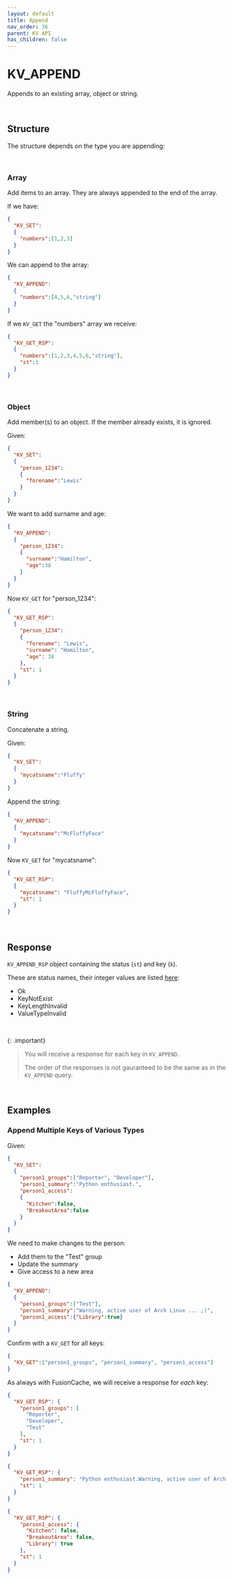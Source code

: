 ```yaml
---
layout: default
title: Append
nav_order: 36
parent: KV API
has_children: false
---
```


# KV_APPEND
Appends to an existing array, object or string.

<br/>

## Structure

The structure depends on the type you are appending:

<br/>

### Array
Add items to an array. They are always appended to the end of the array.

If we have:
```json
{
  "KV_SET":
  {
    "numbers":[1,2,3]
  }
}
```

We can append to the array:
```json
{
  "KV_APPEND":
  {
    "numbers":[4,5,6,"string"]
  }
}
```

If we `KV_GET` the "numbers" array we receive:

```json
{
  "KV_GET_RSP":
  {
    "numbers":[1,2,3,4,5,6,"string"],
    "st":1
  }
}
```

<br/>

### Object
Add member(s) to an object. If the member already exists, it is ignored.

Given:
```json
{
  "KV_SET":
  {
    "person_1234":
    {
      "forename":"Lewis"
    }
  }
}
```

We want to add surname and age:

```json
{
  "KV_APPEND":
  {
    "person_1234":
    {
      "surname":"Hamilton",
      "age":38
    }
  }
}
```

Now `KV_GET` for "person_1234":

```json
{
  "KV_GET_RSP":
  {
    "person_1234":
    {
      "forename": "Lewis",
      "surname": "Hamilton",
      "age": 38
    },
    "st": 1
  }
}
```

<br/>

### String
Concatenate a string. 

Given:
```json
{
  "KV_SET":
  {
    "mycatsname":"Fluffy"
  }
}
```

Append the string:

```json
{
  "KV_APPEND":
  {
    "mycatsname":"McFluffyFace"
  }
}
```

Now `KV_GET` for "mycatsname":

```json
{
  "KV_GET_RSP":
  {
    "mycatsname": "FluffyMcFluffyFace",
    "st": 1
  }
}
```


<br/>

## Response
`KV_APPEND_RSP` object containing the status (`st`) and key (`k`).

These are status names, their integer values are listed [here](../kvstatuslist.md):

- Ok
- KeyNotExist
- KeyLengthInvalid
- ValueTypeInvalid

<br/>

{: .important}
> You will receive a response for each key in `KV_APPEND`.
>
> The order of the responses is not gauranteed to be the same as in the `KV_APPEND` query.


<br/>


## Examples

### Append Multiple Keys of Various Types

Given:
```json
{
  "KV_SET":
  {
    "person1_groups":["Reporter", "Developer"],
    "person1_summary":"Python enthusiast.",
    "person1_access":
    {
      "Kitchen":false,
      "BreakoutArea":false
    }
  }
}
```

We need to make changes to the person:

- Add them to the "Test" group
- Update the summary
- Give access to a new area


```json
{
  "KV_APPEND":
  {
    "person1_groups":["Test"],
    "person1_summary":"Warning, active user of Arch Linux ... ;)",
    "person1_access":{"Library":true}
  }
}
```

Confirm with a `KV_GET` for all keys:

```json
{
  "KV_GET":["person1_groups", "person1_summary", "person1_access"]
}
```

As always with FusionCache, we will receive a response for *each* key:

```json
{
  "KV_GET_RSP": {
    "person1_groups": [
      "Reporter",
      "Developer",
      "Test"
    ],
    "st": 1
  }
}
```

```json
{
  "KV_GET_RSP": {
    "person1_summary": "Python enthusiast.Warning, active user of Arch Linux ... ;)",
    "st": 1
  }
}
```

```json
{
  "KV_GET_RSP": {
    "person1_access": {
      "Kitchen": false,
      "BreakoutArea": false,
      "Library": true
    },
    "st": 1
  }
}
```